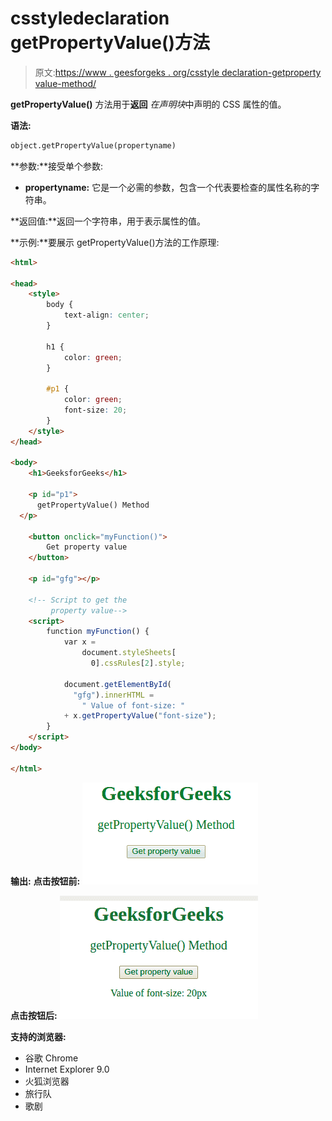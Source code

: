 # csstyledeclaration getPropertyValue()方法

> 原文:[https://www . geesforgeks . org/csstyle declaration-getproperty value-method/](https://www.geeksforgeeks.org/cssstyledeclaration-getpropertyvalue-method/)

**getPropertyValue()** 方法用于**返回** *在声明块*中声明的 CSS 属性的值。

**语法:**

```html
object.getPropertyValue(propertyname)
```

**参数:**接受单个参数:

*   **propertyname:** 它是一个必需的参数，包含一个代表要检查的属性名称的字符串。

**返回值:**返回一个字符串，用于表示属性的值。

**示例:**要展示 getPropertyValue()方法的工作原理:

```html
<html>

<head>
    <style>
        body {
            text-align: center;
        }

        h1 {
            color: green;
        }

        #p1 {
            color: green;
            font-size: 20;
        }
    </style>
</head>

<body>
    <h1>GeeksforGeeks</h1>

    <p id="p1">
      getPropertyValue() Method
  </p>

    <button onclick="myFunction()">
        Get property value
    </button>

    <p id="gfg"></p>

    <!-- Script to get the 
         property value-->
    <script>
        function myFunction() {
            var x =
                document.styleSheets[
                  0].cssRules[2].style;

            document.getElementById(
              "gfg").innerHTML =
                " Value of font-size: "
            + x.getPropertyValue("font-size");
        }
    </script>
</body>

</html>
```

**输出:**
**点击按钮前:**
![](img/ec0675e3454fbd1a939645749aedba0d.png)

**点击按钮后:**
![](img/df459895d760001b6b50d2666e72fcc6.png)

**支持的浏览器:**

*   谷歌 Chrome
*   Internet Explorer 9.0
*   火狐浏览器
*   旅行队
*   歌剧